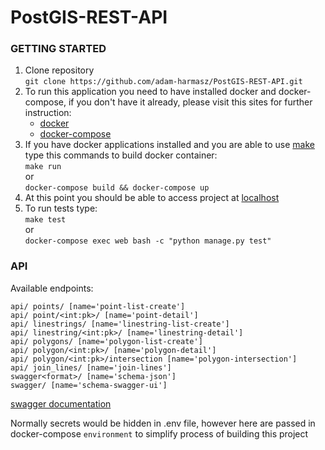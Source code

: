 # PostGIS-REST-API


### GETTING STARTED
1. Clone repository  
```git clone https://github.com/adam-harmasz/PostGIS-REST-API.git```  
2. To run this application you need to have installed docker and docker-compose, 
if you don't have it already, please visit this sites for further instruction:  
    - [docker](https://docs.docker.com/ee/supported-platforms/)  
    - [docker-compose](https://github.com/Yelp/docker-compose/blob/master/docs/install.md)  
3. If you have docker applications installed and you are able to use [make](https://www.gnu.org/software/make/) type this commands to build docker container:  
`make run`  
or  
`docker-compose build && docker-compose up`
4. At this point you should be able to access project at [localhost](http://localhost:8000)
5. To run tests type:  
```make test```  
or  
```docker-compose exec web bash -c "python manage.py test"```
### API
Available endpoints: 
```
api/ points/ [name='point-list-create']
api/ point/<int:pk>/ [name='point-detail']
api/ linestrings/ [name='linestring-list-create']
api/ linestring/<int:pk>/ [name='linestring-detail']
api/ polygons/ [name='polygon-list-create']
api/ polygon/<int:pk>/ [name='polygon-detail']
api/ polygon/<int:pk>/intersection [name='polygon-intersection']
api/ join_lines/ [name='join-lines']
swagger<format>/ [name='schema-json']
swagger/ [name='schema-swagger-ui']
```
[swagger documentation](http://localhost:8000/swagger)

Normally secrets would be hidden in .env file, however here are passed in docker-compose `environment` 
to simplify process of building this project

